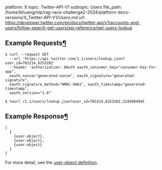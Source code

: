 platform: X
topic: Twitter-API-V1
subtopic: Users
file_path: /home/bhuang/nlp/rag-race-challenge2-2024/platform-docs-versions/X_Twitter-API-V1/Users.md
url: https://developer.twitter.com/en/docs/twitter-api/v1/accounts-and-users/follow-search-get-users/api-reference/get-users-lookup

## Example Requests[¶](#example-requests "Permalink to this headline")

    $ curl --request GET 
      --url 'https://api.twitter.com/1.1/users/lookup.json?user_id=783214,6253282' 
      --header 'authorization: OAuth oauth_consumer_key="consumer-key-for-app", 
      oauth_nonce="generated-nonce", oauth_signature="generated-signature", 
      oauth_signature_method="HMAC-SHA1", oauth_timestamp="generated-timestamp", 
      oauth_version="1.0"'

    $ twurl /1.1/users/lookup.json?user_id=783214,6253282,2244994945

## Example Response[¶](#example-response "Permalink to this headline")

    [
      {
        {user-object},
        {user-object},
        {user-object}
      }
    ]

For more detail, see the [user-object definition](https://developer.twitter.com/en/docs/tweets/data-dictionary/overview/user-object).